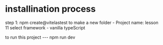 # installination process
step 1: npm create@vitelastest
to make a new folder - Project name: lesson 11
select framework - vanilla
typeScript




to run this project --- npm run dev
